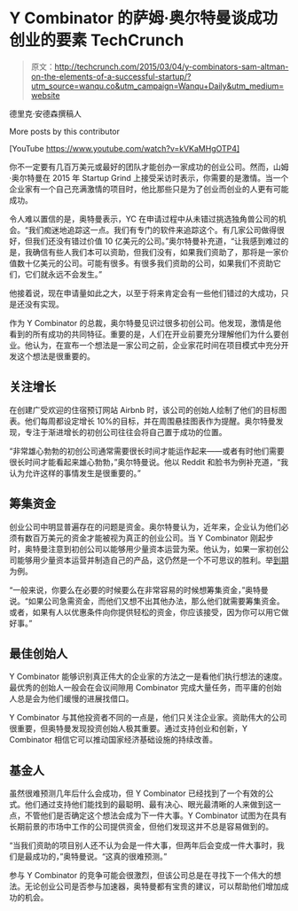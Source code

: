 # Y Combinator 的萨姆·奥尔特曼谈成功创业的要素 TechCrunch

> 原文：<http://techcrunch.com/2015/03/04/y-combinators-sam-altman-on-the-elements-of-a-successful-startup/?utm_source=wanqu.co&utm_campaign=Wanqu+Daily&utm_medium=website>

德里克·安德森撰稿人

More posts by this contributor

[YouTube https://www.youtube.com/watch?v=kVKaMHgOTP4]

你不一定要有几百万美元或最好的团队才能创办一家成功的创业公司。然而，山姆·奥尔特曼在 2015 年 Startup Grind 上接受采访时表示，你需要的是激情。当一个企业家有一个自己充满激情的项目时，他比那些只是为了创业而创业的人更有可能成功。

令人难以置信的是，奥特曼表示，YC 在申请过程中从未错过挑选独角兽公司的机会。“我们痴迷地追踪这一点。我们有专门的软件来追踪这个。有几家公司做得很好，但我们还没有错过价值 10 亿美元的公司。”奥尔特曼补充道，“让我感到难过的是，我确信有些人我们本可以资助，但我们没有，如果我们资助了，那将是一家价值数十亿美元的公司。可能有很多。有很多我们资助的公司，如果我们不资助它们，它们就永远不会发生。”

他接着说，现在申请量如此之大，以至于将来肯定会有一些他们错过的大成功，只是还没有实现。

作为 Y Combinator 的总裁，奥尔特曼见识过很多初创公司。他发现，激情是他看到的所有成功的共同特征。重要的是，人们在开业前要充分理解他们为什么要创业。他认为，在宣布一个想法是一家公司之前，企业家花时间在项目模式中充分开发这个想法是很重要的。

## **关注增长**

在创建广受欢迎的住宿预订网站 Airbnb 时，该公司的创始人绘制了他们的目标图表。他们每周都设定增长 10%的目标，并在周围悬挂图表作为提醒。奥尔特曼发现，专注于渐进增长的初创公司往往会将自己置于成功的位置。

“非常雄心勃勃的初创公司通常需要很长时间才能运作起来——或者有时他们需要很长时间才能看起来雄心勃勃，”奥尔特曼说。他以 Reddit 和脸书为例补充道，“我认为允许这样的事情发生是很重要的。”

## **筹集资金**

创业公司中明显普遍存在的问题是资金。奥尔特曼认为，近年来，企业认为他们必须有数百万美元的资金才能被视为真正的创业公司。当 Y Combinator 刚起步时，奥特曼注意到初创公司以能够用少量资本运营为荣。他认为，如果一家初创公司能够用少量资本运营并制造自己的产品，这仍然是一个不可思议的胜利。举[到期](https://due.com)为例。

“一般来说，你要么在必要的时候要么在非常容易的时候想筹集资金，”奥特曼说。“如果公司急需资金，而他们又想不出其他办法，那么他们就需要筹集资金。或者，如果有人以优惠条件向你提供轻松的资金，你应该接受，因为你可以用它做好事。”

## **最佳创始人**

Y Combinator 能够识别真正伟大的企业家的方法之一是看他们执行想法的速度。最优秀的创始人一般会在会议间隙用 Combinator 完成大量任务，而平庸的创始人总是会为他们缓慢的进展找借口。

Y Combinator 与其他投资者不同的一点是，他们只关注企业家。资助伟大的公司很重要，但奥特曼发现投资创始人极其重要。通过支持创业和创新，Y Combinator 相信它可以推动国家经济基础设施的持续改善。

## **基金人**

虽然很难预测几年后什么会成功，但 Y Combinator 已经找到了一个有效的公式。他们通过支持他们能找到的最聪明、最有决心、眼光最清晰的人来做到这一点，不管他们是否确定这个想法会成为下一件大事。Y Combinator 试图为在具有长期前景的市场中工作的公司提供资金，但他们发现这并不总是容易做到的。

“当我们资助的项目别人还不认为会是一件大事，但两年后会变成一件大事时，我们是最成功的，”奥特曼说。“这真的很难预测。”

参与 Y Combinator 的竞争可能会很激烈，但该公司总是在寻找下一个伟大的想法。无论创业公司是否参与加速器，奥特曼都有宝贵的建议，可以帮助他们增加成功的机会。